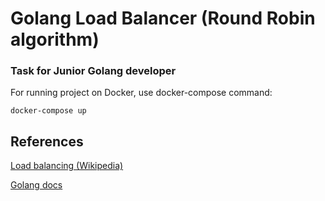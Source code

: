 # Golang Load Balancer (Round Robin algorithm)

### Task for Junior Golang developer

<p>
	For running project on Docker, use docker-compose command:
</p>

    docker-compose up

## References
[Load balancing (Wikipedia)](https://en.wikipedia.org/wiki/Load_balancing_(computing) "Load balancing (Wikipedia)")

[Golang docs](https://go.dev/doc/ "Golang docs")